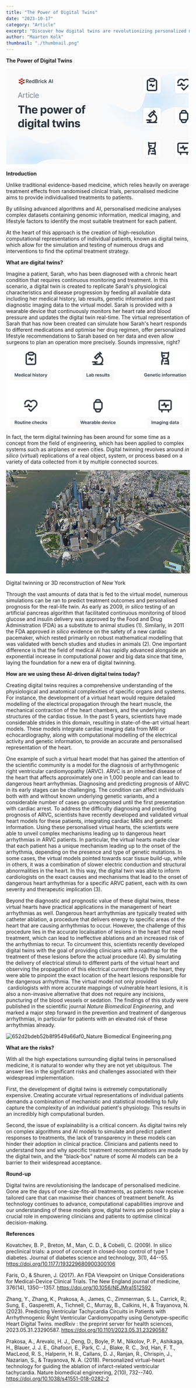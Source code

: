 ```yaml
---
title: "The Power of Digital Twins"
date: "2023-10-17"
category: "Article"
excerpt: "Discover how digital twins are revolutionizing personalized medicine by creating virtual patient models. Learn how these AI-driven computational representations enable treatment simulation and optimization, with real-world applications in cardiac care and beyond."
author: "Maarten Kolk"
thumbnail: "./thumbnail.png"
---
```


**The Power of Digital Twins**

![652d3b3988bbcf88c3b2f963_Blog Post Link Images-p-500.png](./image1.png)

**Introduction**

Unlike traditional evidence-based medicine, which relies heavily on average treatment effects from randomised clinical trials, personalised medicine aims to provide individualised treatments to patients.

By utilising advanced algorithms and AI, personalised medicine analyses complex datasets containing genomic information, medical imaging, and lifestyle factors to identify the most suitable treatment for each patient.

At the heart of this approach is the creation of high-resolution computational representations of individual patients, known as digital twins, which allow for the simulation and testing of numerous drugs and interventions to find the optimal treatment strategy.

**What are digital twins?**

Imagine a patient, Sarah, who has been diagnosed with a chronic heart condition that requires continuous monitoring and treatment. In this scenario, a digital twin is created to replicate Sarah\'s physiological characteristics and disease progression by feeding all available data including her medical history, lab results, genetic information and past diagnostic imaging data to the virtual model. Sarah is provided with a wearable device that continuously monitors her heart rate and blood pressure and updates the digital twin real-time. The virtual representation of Sarah that has now been created can simulate how Sarah\'s heart responds to different medications and optimise her drug regimen, offer personalized lifestyle recommendations to Sarah based on her data and even allow surgeons to plan an operation more precisely. Sounds impressive, right?

![652d3b2652b765be9221a6b5_Algorithm.png](./image2.png)

In fact, the term digital twinning has been around for some time as a concept from the field of engineering, which has been applied to complex systems such as airplanes or even cities. Digital twinning revolves around _in silico_ (virtual) replications of a real object, system, or process based on a variety of data collected from it by multiple connected sources.

![652d2bc2da19a1a740d13053_New-York.jpg](./image1.jpeg)

Digital twinning or 3D reconstruction of New York

Through the vast amounts of data that is fed to the virtual model, numerous simulations can be ran to predict treatment outcomes and personalised prognosis for the real-life twin. As early as 2009, _in silico_ testing of an artificial pancreas algorithm that facilitated continuous monitoring of blood glucose and insulin delivery was approved by the Food and Drug Administration (FDA) as a substitute to animal studies (1). Similarly, in 2011 the FDA approved _in silico_ evidence on the safety of a new cardiac pacemaker, which rested primarily on robust mathematical modelling that was validated with bench studies and studies in animals (2). One important difference is that the field of medical AI has rapidly advanced alongside an exponential increase in computational power and big data since that time, laying the foundation for a new era of digital twinning.

**How are we using these AI-driven digital twins today?**

Creating digital twins requires a comprehensive understanding of the physiological and anatomical complexities of specific organs and systems. For instance, the development of a virtual heart would require detailed modelling of the electrical propagation through the heart muscle, the mechanical contraction of the heart chambers, and the underlying structures of the cardiac tissue. In the past 5 years, scientists have made considerable strides in this domain, resulting in state-of-the-art virtual heart models. These models integrate cardiac imaging data from MRI or echocardiography, along with computational modelling of the electrical activity and genetic information, to provide an accurate and personalised representation of the heart.

One example of such a virtual heart model that has gained the attention of the scientific community is a model for the diagnosis of arrhythmogenic right ventricular cardiomyopathy (ARVC). ARVC is an inherited disease of the heart that affects approximately one in 1,000 people and can lead to dangerous heart arrhythmias. Diagnosing and predicting prognosis of ARVC in its early stages can be challenging. The condition can affect individuals both with and without known underlying genetic variants, and a considerable number of cases go unrecognised until the first presentation with cardiac arrest. To address the difficulty diagnosing and predicting prognosis of ARVC, scientists have recently developed and validated virtual heart models for these patients, integrating cardiac MRIs and genetic information. Using these personalised virtual hearts, the scientists were able to unveil complex mechanisms leading up to dangerous heart arrhythmias in ARVC patients. In particular, the virtual hearts made clear that each patient has a unique mechanism leading up to the onset of the arrhythmia, depending on the presence and type of genetic mutations. In some cases, the virtual models pointed towards scar tissue build-up, while in others, it was a combination of slower electric conduction and structural abnormalities in the heart. In this way, the digital twin was able to inform cardiologists on the exact causes and mechanisms that lead to the onset of dangerous heart arrhythmias for a specific ARVC patient, each with its own severity and therapeutic implication (3).

Beyond the diagnostic and prognostic value of these digital twins, these virtual hearts have practical applications in the management of heart arrhythmias as well. Dangerous heart arrhythmias are typically treated with catheter ablation, a procedure that delivers energy to specific areas of the heart that are causing arrhythmias to occur. However, the challenge of this procedure lies in the accurate localisation of lesions in the heart that need treatment, which can lead to ineffective ablations and an increased risk of the arrhythmias to recur. To circumvent this, scientists recently developed digital twins with the goal of providing clinicians with a roadmap for the treatment of these lesions before the actual procedure (4). By simulating the delivery of electrical stimuli to different parts of the virtual heart and observing the propagation of this electrical current through the heart, they were able to pinpoint the exact location of the heart lesions responsible for the dangerous arrhythmia. The virtual model not only provided  cardiologists with more accurate mappings of vulnerable heart lesions, it is also a non-invasive alternative that does not require any incisions, puncturing of the blood vessels or sedation. The findings of this study were published in the scientific journal _Nature Biomedical Engineering_, and marked a major step forward in the prevention and treatment of dangerous arrhythmias, in particular for patients with an elevated risk of these arrhythmias already.

![652d2bdeb52b8f9549a66af0_Nature Biomedical
Engineering.png](./image3.png)

**What are the risks?**

With all the high expectations surrounding digital twins in personalised medicine, it is natural to wonder why they are not yet ubiquitous. The answer lies in the significant risks and challenges associated with their widespread implementation.

First, the development of digital twins is extremely computationally expensive. Creating accurate virtual representations of individual patients demands a combination of mechanistic and statistical modelling to fully capture the complexity of an individual patient\'s physiology. This results in an incredibly high computational burden.

Second, the issue of explainability is a critical concern. As digital twins rely on complex algorithms and AI models to simulate and predict patient responses to treatments, the lack of transparency in these models can hinder their adoption in clinical practice. Clinicians and patients need to understand how and why specific treatment recommendations are made by the digital twin, and the \"black-box\" nature of some AI models can be a barrier to their widespread acceptance.

**Round-up**

Digital twins are revolutionising the landscape of personalised medicine. Gone are the days of one-size-fits-all treatments, as patients now receive tailored care that can maximise their chances of treatment benefit. As technology continues to advance, computational capabilities improve and our understanding of these models grow, digital twins are poised to play a crucial role in empowering clinicians and patients to optimise clinical decision-making.

**References**

Kovatchev, B. P., Breton, M., Man, C. D., & Cobelli, C. (2009). In silico preclinical trials: a proof of concept in closed-loop control of type 1 diabetes. Journal of diabetes science and technology, 3(1), 44--55. <https://doi.org/10.1177/193229680900300106>

Faris, O., & Shuren, J. (2017). An FDA Viewpoint on Unique Considerations for Medical-Device Clinical Trials. The New England journal of medicine, 376(14), 1350--1357. <https://doi.org/10.1056/NEJMra1512592>

Zhang, Y., Zhang, K., Prakosa, A., James, C., Zimmerman, S. L., Carrick, R., Sung, E., Gasperetti, A., Tichnell, C., Murray, B., Calkins, H., & Trayanova, N. (2023). Predicting Ventricular Tachycardia Circuits in Patients with Arrhythmogenic Right Ventricular Cardiomyopathy using Genotype-specific Heart Digital Twins. medRxiv : the preprint server for health sciences, 2023.05.31.23290587. <https://doi.org/10.1101/2023.05.31.23290587>

Prakosa, A., Arevalo, H. J., Deng, D., Boyle, P. M., Nikolov, P. P., Ashikaga, H., Blauer, J. J. E., Ghafoori, E., Park, C. J., Blake, R. C., 3rd, Han, F. T., MacLeod, R. S., Halperin, H. R., Callans, D. J., Ranjan, R., Chrispin, J., Nazarian, S., & Trayanova, N. A. (2018). Personalized virtual-heart technology for guiding the ablation of infarct-related ventricular tachycardia. Nature biomedical engineering, 2(10), 732--740. <https://doi.org/10.1038/s41551-018-0282-2>

‍
